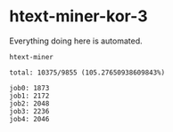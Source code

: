 # htext-miner-kor-3

Everything doing here is automated.

```
htext-miner

total: 10375/9855 (105.27650938609843%)

job0: 1873
job1: 2172
job2: 2048
job3: 2236
job4: 2046
```
